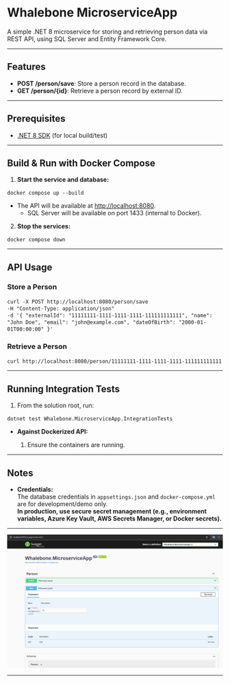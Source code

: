 # Whalebone MicroserviceApp

A simple .NET 8 microservice for storing and retrieving person data via REST API, using SQL Server and Entity Framework Core.

---

## Features

- **POST /person/save**: Store a person record in the database.
- **GET /person/{id}**: Retrieve a person record by external ID.

---

## Prerequisites

- [.NET 8 SDK](https://dotnet.microsoft.com/download) (for local build/test)

---

## Build & Run with Docker Compose

1. **Start the service and database:**
```
docker compose up --build
```

- The API will be available at [http://localhost:8080](http://localhost:8080).
   - SQL Server will be available on port 1433 (internal to Docker).

2. **Stop the services:**
```
docker compose down
```

---

## API Usage

### Store a Person
```
curl -X POST http://localhost:8080/person/save 
-H "Content-Type: application/json" 
-d '{ "externalId": "11111111-1111-1111-1111-111111111111", "name": "John Doe", "email": "john@example.com", "dateOfBirth": "2000-01-01T00:00:00" }'
```

### Retrieve a Person
```
curl http://localhost:8080/person/11111111-1111-1111-1111-111111111111
```

---

## Running Integration Tests

  1. From the solution root, run:
```
dotnet test Whalebone.MicroserviceApp.IntegrationTests
```

- **Against Dockerized API:**

  1. Ensure the containers are running.

---

## Notes

- **Credentials:**  
  The database credentials in `appsettings.json` and `docker-compose.yml` are for development/demo only.  
  **In production, use secure secret management (e.g., environment variables, Azure Key Vault, AWS Secrets Manager, or Docker secrets).**

---

![Swagger UI Screenshot](Swagger%20screenshot.png)

---